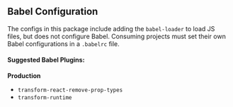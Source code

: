 ## Babel Configuration

The configs in this package include adding the `babel-loader` to load JS files, but
does not configure Babel. Consuming projects must set their own Babel configurations
in a `.babelrc` file.

#### Suggested Babel Plugins:

**Production**
- `transform-react-remove-prop-types`
- `transform-runtime`
